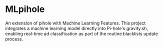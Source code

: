 # MLpihole
An extension of pihole with Machine Learning Features.
This project integrates a machine learning model directly into Pi-hole's gravity.sh, enabling real-time ad classification as part of the routine blacklists update process.
